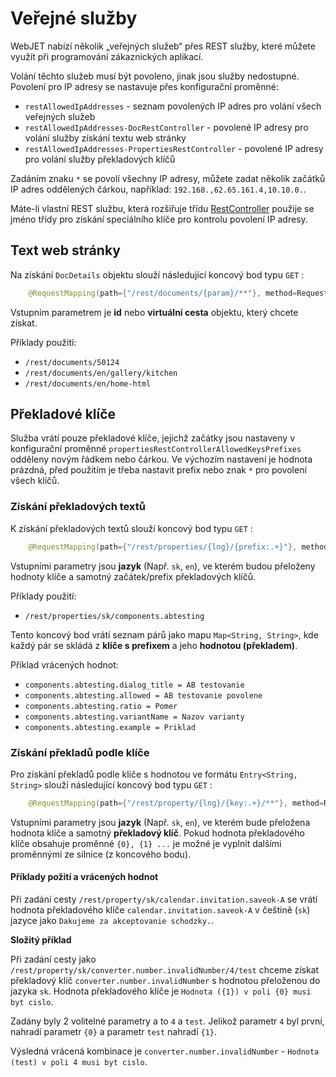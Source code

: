 # Veřejné služby

WebJET nabízí několik „veřejných služeb“ přes REST služby, které můžete využít při programování zákaznických aplikací.

Volání těchto služeb musí být povoleno, jinak jsou služby nedostupné. Povolení pro IP adresy se nastavuje přes konfigurační proměnné:
- `restAllowedIpAddresses` - seznam povolených IP adres pro volání všech veřejných služeb
- `restAllowedIpAddresses-DocRestController` - povolené IP adresy pro volání služby získání textu web stránky
- `restAllowedIpAddresses-PropertiesRestController` - povolené IP adresy pro volání služby překladových klíčů

Zadáním znaku `*` se povolí všechny IP adresy, můžete zadat několik začátků IP adres oddělených čárkou, například: `192.168.,62.65.161.4,10.10.0.`.

Máte-li vlastní REST službu, která rozšiřuje třídu [RestController](../../../../src/webjet8/java/sk/iway/iwcm/rest/RestController.java) použije se jméno třídy pro získání speciálního klíče pro kontrolu povolení IP adresy.

## Text web stránky

Na získání `DocDetails` objektu slouží následující koncový bod typu `GET` :

```java
    @RequestMapping(path={"/rest/documents/{param}/**"}, method=RequestMethod.GET)
```

Vstupním parametrem je **id** nebo **virtuální cesta** objektu, který chcete získat.

Příklady použití:
- `/rest/documents/50124`
- `/rest/documents/en/gallery/kitchen`
- `/rest/documents/en/home-html`

## Překladové klíče

Služba vrátí pouze překladové klíče, jejichž začátky jsou nastaveny v konfigurační proměnné `propertiesRestControllerAllowedKeysPrefixes` odděleny novým řádkem nebo čárkou. Ve výchozím nastavení je hodnota prázdná, před použitím je třeba nastavit prefix nebo znak `*` pro povolení všech klíčů.

### Získání překladových textů

K získání překladových textů slouží koncový bod typu `GET` :

```java
    @RequestMapping(path={"/rest/properties/{lng}/{prefix:.+}"}, method=RequestMethod.GET)
```

Vstupními parametry jsou **jazyk** (Např. `sk`, `en`), ve kterém budou přeloženy hodnoty klíče a samotný začátek/prefix překladových klíčů.

Příklady použití:
- `/rest/properties/sk/components.abtesting`

Tento koncový bod vrátí seznam párů jako mapu `Map<String, String>`, kde každý pár se skládá z **klíče s prefixem** a jeho **hodnotou (překladem)**.

Příklad vrácených hodnot:
- `components.abtesting.dialog_title = AB testovanie`
- `components.abtesting.allowed = AB testovanie povolene`
- `components.abtesting.ratio = Pomer`
- `components.abtesting.variantName = Nazov varianty`
- `components.abtesting.example = Priklad`

### Získání překladů podle klíče

Pro získání překladů podle klíče s hodnotou ve formátu `Entry<String, String>` slouží následující koncový bod typu `GET` :

```java
    @RequestMapping(path={"/rest/property/{lng}/{key:.+}/**"}, method=RequestMethod.GET)
```

Vstupními parametry jsou **jazyk** (Např. `sk`, `en`), ve kterém bude přeložena hodnota klíče a samotný **překladový klíč**. Pokud hodnota překladového klíče obsahuje proměnné `{0}, {1} ...` je možné je vyplnit dalšími proměnnými ze silnice (z koncového bodu).

#### Příklady požití a vrácených hodnot

Při zadání cesty `/rest/property/sk/calendar.invitation.saveok-A` se vrátí hodnota překladového klíče `calendar.invitation.saveok-A` v češtině (`sk`) jazyce jako `Dakujeme za akceptovanie schodzky.`.

**Složitý příklad**

Při zadání cesty jako `/rest/property/sk/converter.number.invalidNumber/4/test` chceme získat překladový klíč `converter.number.invalidNumber` s hodnotou přeloženou do jazyka `sk`. Hodnota překladového klíče je `Hodnota ({1}) v poli {0} musi byt cislo`.

Zadány byly 2 volitelné parametry a to `4` a `test`. Jelikož parametr `4` byl první, nahradí parametr `{0}` a parametr `test` nahradí `{1}`.

Výsledná vrácená kombinace je `converter.number.invalidNumber` - `Hodnota (test) v poli 4 musi byt cislo`.
